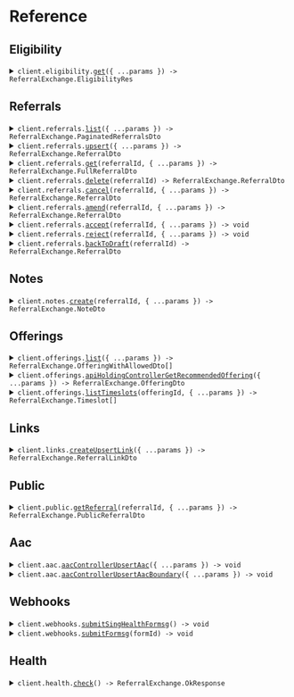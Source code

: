 # Reference

## Eligibility

<details><summary><code>client.eligibility.<a href="/src/api/resources/eligibility/client/Client.ts">get</a>({ ...params }) -> ReferralExchange.EligibilityRes</code></summary>
<dl>
<dd>

#### 🔌 Usage

<dl>
<dd>

<dl>
<dd>

```typescript
await client.eligibility.get({
    uin: "uin",
    offeringId: "offeringId",
});
```

</dd>
</dl>
</dd>
</dl>

#### ⚙️ Parameters

<dl>
<dd>

<dl>
<dd>

**request:** `ReferralExchange.EligibilityGetRequest`

</dd>
</dl>

<dl>
<dd>

**requestOptions:** `Eligibility.RequestOptions`

</dd>
</dl>
</dd>
</dl>

</dd>
</dl>
</details>

## Referrals

<details><summary><code>client.referrals.<a href="/src/api/resources/referrals/client/Client.ts">list</a>({ ...params }) -> ReferralExchange.PaginatedReferralsDto</code></summary>
<dl>
<dd>

#### 🔌 Usage

<dl>
<dd>

<dl>
<dd>

```typescript
await client.referrals.list();
```

</dd>
</dl>
</dd>
</dl>

#### ⚙️ Parameters

<dl>
<dd>

<dl>
<dd>

**request:** `ReferralExchange.ReferralsListRequest`

</dd>
</dl>

<dl>
<dd>

**requestOptions:** `Referrals.RequestOptions`

</dd>
</dl>
</dd>
</dl>

</dd>
</dl>
</details>

<details><summary><code>client.referrals.<a href="/src/api/resources/referrals/client/Client.ts">upsert</a>({ ...params }) -> ReferralExchange.ReferralDto</code></summary>
<dl>
<dd>

#### 🔌 Usage

<dl>
<dd>

<dl>
<dd>

```typescript
await client.referrals.upsert({
    patient: {
        uin: "uin",
        name: "name",
        phoneNumber: "91234567",
        dob: "1990-01-01",
        gender: "Male",
    },
    offeringId: "offeringId",
    senderHciCode: "senderHciCode",
    senderInstitutionName: "senderInstitutionName",
    doctorMcr: "doctorMcr",
    doctorName: "doctorName",
    doctorEmail: "doctorEmail",
    doctorContactNumber: "doctorContactNumber",
    isSubsidised: true,
    isUrgent: true,
    isDraft: true,
    formResponses: [
        {
            question: "question",
            id: "id",
            answer: "answer",
        },
    ],
});
```

</dd>
</dl>
</dd>
</dl>

#### ⚙️ Parameters

<dl>
<dd>

<dl>
<dd>

**request:** `ReferralExchange.CreateReferralReq`

</dd>
</dl>

<dl>
<dd>

**requestOptions:** `Referrals.RequestOptions`

</dd>
</dl>
</dd>
</dl>

</dd>
</dl>
</details>

<details><summary><code>client.referrals.<a href="/src/api/resources/referrals/client/Client.ts">get</a>(referralId, { ...params }) -> ReferralExchange.FullReferralDto</code></summary>
<dl>
<dd>

#### 🔌 Usage

<dl>
<dd>

<dl>
<dd>

```typescript
await client.referrals.get("referralId");
```

</dd>
</dl>
</dd>
</dl>

#### ⚙️ Parameters

<dl>
<dd>

<dl>
<dd>

**referralId:** `string` — Referral ID

</dd>
</dl>

<dl>
<dd>

**request:** `ReferralExchange.ReferralsGetRequest`

</dd>
</dl>

<dl>
<dd>

**requestOptions:** `Referrals.RequestOptions`

</dd>
</dl>
</dd>
</dl>

</dd>
</dl>
</details>

<details><summary><code>client.referrals.<a href="/src/api/resources/referrals/client/Client.ts">delete</a>(referralId) -> ReferralExchange.ReferralDto</code></summary>
<dl>
<dd>

#### 🔌 Usage

<dl>
<dd>

<dl>
<dd>

```typescript
await client.referrals.delete("referralId");
```

</dd>
</dl>
</dd>
</dl>

#### ⚙️ Parameters

<dl>
<dd>

<dl>
<dd>

**referralId:** `string` — Referral ID

</dd>
</dl>

<dl>
<dd>

**requestOptions:** `Referrals.RequestOptions`

</dd>
</dl>
</dd>
</dl>

</dd>
</dl>
</details>

<details><summary><code>client.referrals.<a href="/src/api/resources/referrals/client/Client.ts">cancel</a>(referralId, { ...params }) -> ReferralExchange.ReferralDto</code></summary>
<dl>
<dd>

#### 🔌 Usage

<dl>
<dd>

<dl>
<dd>

```typescript
await client.referrals.cancel("referralId");
```

</dd>
</dl>
</dd>
</dl>

#### ⚙️ Parameters

<dl>
<dd>

<dl>
<dd>

**referralId:** `string` — Referral ID

</dd>
</dl>

<dl>
<dd>

**request:** `ReferralExchange.CancelReferralReq`

</dd>
</dl>

<dl>
<dd>

**requestOptions:** `Referrals.RequestOptions`

</dd>
</dl>
</dd>
</dl>

</dd>
</dl>
</details>

<details><summary><code>client.referrals.<a href="/src/api/resources/referrals/client/Client.ts">amend</a>(referralId, { ...params }) -> ReferralExchange.ReferralDto</code></summary>
<dl>
<dd>

#### 🔌 Usage

<dl>
<dd>

<dl>
<dd>

```typescript
await client.referrals.amend("referralId", {
    timeslotStartAt: 1714857600000,
});
```

</dd>
</dl>
</dd>
</dl>

#### ⚙️ Parameters

<dl>
<dd>

<dl>
<dd>

**referralId:** `string` — Referral ID

</dd>
</dl>

<dl>
<dd>

**request:** `ReferralExchange.AmendReferralReq`

</dd>
</dl>

<dl>
<dd>

**requestOptions:** `Referrals.RequestOptions`

</dd>
</dl>
</dd>
</dl>

</dd>
</dl>
</details>

<details><summary><code>client.referrals.<a href="/src/api/resources/referrals/client/Client.ts">accept</a>(referralId, { ...params }) -> void</code></summary>
<dl>
<dd>

#### 🔌 Usage

<dl>
<dd>

<dl>
<dd>

```typescript
await client.referrals.accept("referralId");
```

</dd>
</dl>
</dd>
</dl>

#### ⚙️ Parameters

<dl>
<dd>

<dl>
<dd>

**referralId:** `string` — Referral ID

</dd>
</dl>

<dl>
<dd>

**request:** `ReferralExchange.AcceptReferralBody`

</dd>
</dl>

<dl>
<dd>

**requestOptions:** `Referrals.RequestOptions`

</dd>
</dl>
</dd>
</dl>

</dd>
</dl>
</details>

<details><summary><code>client.referrals.<a href="/src/api/resources/referrals/client/Client.ts">reject</a>(referralId, { ...params }) -> void</code></summary>
<dl>
<dd>

#### 🔌 Usage

<dl>
<dd>

<dl>
<dd>

```typescript
await client.referrals.reject("referralId", {
    rejectionMessage: "rejectionMessage",
});
```

</dd>
</dl>
</dd>
</dl>

#### ⚙️ Parameters

<dl>
<dd>

<dl>
<dd>

**referralId:** `string` — Referral ID

</dd>
</dl>

<dl>
<dd>

**request:** `ReferralExchange.RejectReferralBody`

</dd>
</dl>

<dl>
<dd>

**requestOptions:** `Referrals.RequestOptions`

</dd>
</dl>
</dd>
</dl>

</dd>
</dl>
</details>

<details><summary><code>client.referrals.<a href="/src/api/resources/referrals/client/Client.ts">backToDraft</a>(referralId) -> ReferralExchange.ReferralDto</code></summary>
<dl>
<dd>

#### 🔌 Usage

<dl>
<dd>

<dl>
<dd>

```typescript
await client.referrals.backToDraft("referralId");
```

</dd>
</dl>
</dd>
</dl>

#### ⚙️ Parameters

<dl>
<dd>

<dl>
<dd>

**referralId:** `string` — Referral ID

</dd>
</dl>

<dl>
<dd>

**requestOptions:** `Referrals.RequestOptions`

</dd>
</dl>
</dd>
</dl>

</dd>
</dl>
</details>

## Notes

<details><summary><code>client.notes.<a href="/src/api/resources/notes/client/Client.ts">create</a>(referralId, { ...params }) -> ReferralExchange.NoteDto</code></summary>
<dl>
<dd>

#### 🔌 Usage

<dl>
<dd>

<dl>
<dd>

```typescript
await client.notes.create("referralId", {
    authorHciCode: "authorHciCode",
});
```

</dd>
</dl>
</dd>
</dl>

#### ⚙️ Parameters

<dl>
<dd>

<dl>
<dd>

**referralId:** `string` — Referral ID

</dd>
</dl>

<dl>
<dd>

**request:** `ReferralExchange.CreateNoteReq`

</dd>
</dl>

<dl>
<dd>

**requestOptions:** `Notes.RequestOptions`

</dd>
</dl>
</dd>
</dl>

</dd>
</dl>
</details>

## Offerings

<details><summary><code>client.offerings.<a href="/src/api/resources/offerings/client/Client.ts">list</a>({ ...params }) -> ReferralExchange.OfferingWithAllowedDto[]</code></summary>
<dl>
<dd>

#### 🔌 Usage

<dl>
<dd>

<dl>
<dd>

```typescript
await client.offerings.list();
```

</dd>
</dl>
</dd>
</dl>

#### ⚙️ Parameters

<dl>
<dd>

<dl>
<dd>

**request:** `ReferralExchange.OfferingsListRequest`

</dd>
</dl>

<dl>
<dd>

**requestOptions:** `Offerings.RequestOptions`

</dd>
</dl>
</dd>
</dl>

</dd>
</dl>
</details>

<details><summary><code>client.offerings.<a href="/src/api/resources/offerings/client/Client.ts">apiHoldingControllerGetRecommendedOffering</a>({ ...params }) -> ReferralExchange.OfferingDto</code></summary>
<dl>
<dd>

#### 🔌 Usage

<dl>
<dd>

<dl>
<dd>

```typescript
await client.offerings.apiHoldingControllerGetRecommendedOffering({
    category: "aac service",
    postalCode: "postalCode",
});
```

</dd>
</dl>
</dd>
</dl>

#### ⚙️ Parameters

<dl>
<dd>

<dl>
<dd>

**request:** `ReferralExchange.ApiHoldingControllerGetRecommendedOfferingRequest`

</dd>
</dl>

<dl>
<dd>

**requestOptions:** `Offerings.RequestOptions`

</dd>
</dl>
</dd>
</dl>

</dd>
</dl>
</details>

<details><summary><code>client.offerings.<a href="/src/api/resources/offerings/client/Client.ts">listTimeslots</a>(offeringId, { ...params }) -> ReferralExchange.Timeslot[]</code></summary>
<dl>
<dd>

#### 🔌 Usage

<dl>
<dd>

<dl>
<dd>

```typescript
await client.offerings.listTimeslots("offeringId", {
    from: 1.1,
});
```

</dd>
</dl>
</dd>
</dl>

#### ⚙️ Parameters

<dl>
<dd>

<dl>
<dd>

**offeringId:** `string`

</dd>
</dl>

<dl>
<dd>

**request:** `ReferralExchange.OfferingsListTimeslotsRequest`

</dd>
</dl>

<dl>
<dd>

**requestOptions:** `Offerings.RequestOptions`

</dd>
</dl>
</dd>
</dl>

</dd>
</dl>
</details>

## Links

<details><summary><code>client.links.<a href="/src/api/resources/links/client/Client.ts">createUpsertLink</a>({ ...params }) -> ReferralExchange.ReferralLinkDto</code></summary>
<dl>
<dd>

#### 🔌 Usage

<dl>
<dd>

<dl>
<dd>

```typescript
await client.links.createUpsertLink({
    referrerInstitutionId: "referrerInstitutionId",
    referrerInstitutionName: "referrerInstitutionName",
    referrerId: "referrerId",
    referrerIdType: "mcr",
    referrerName: "referrerName",
});
```

</dd>
</dl>
</dd>
</dl>

#### ⚙️ Parameters

<dl>
<dd>

<dl>
<dd>

**request:** `ReferralExchange.CreateLinkReqUpsert`

</dd>
</dl>

<dl>
<dd>

**requestOptions:** `Links.RequestOptions`

</dd>
</dl>
</dd>
</dl>

</dd>
</dl>
</details>

## Public

<details><summary><code>client.public.<a href="/src/api/resources/public/client/Client.ts">getReferral</a>(referralId, { ...params }) -> ReferralExchange.PublicReferralDto</code></summary>
<dl>
<dd>

#### 🔌 Usage

<dl>
<dd>

<dl>
<dd>

```typescript
await client.public.getReferral("referralId");
```

</dd>
</dl>
</dd>
</dl>

#### ⚙️ Parameters

<dl>
<dd>

<dl>
<dd>

**referralId:** `string` — Referral ID

</dd>
</dl>

<dl>
<dd>

**request:** `ReferralExchange.PublicGetReferralRequest`

</dd>
</dl>

<dl>
<dd>

**requestOptions:** `Public.RequestOptions`

</dd>
</dl>
</dd>
</dl>

</dd>
</dl>
</details>

## Aac

<details><summary><code>client.aac.<a href="/src/api/resources/aac/client/Client.ts">aacControllerUpsertAac</a>({ ...params }) -> void</code></summary>
<dl>
<dd>

#### 🔌 Usage

<dl>
<dd>

<dl>
<dd>

```typescript
await client.aac.aacControllerUpsertAac();
```

</dd>
</dl>
</dd>
</dl>

#### ⚙️ Parameters

<dl>
<dd>

<dl>
<dd>

**request:** `ReferralExchange.UpdateAacReq`

</dd>
</dl>

<dl>
<dd>

**requestOptions:** `Aac.RequestOptions`

</dd>
</dl>
</dd>
</dl>

</dd>
</dl>
</details>

<details><summary><code>client.aac.<a href="/src/api/resources/aac/client/Client.ts">aacControllerUpsertAacBoundary</a>({ ...params }) -> void</code></summary>
<dl>
<dd>

#### 🔌 Usage

<dl>
<dd>

<dl>
<dd>

```typescript
await client.aac.aacControllerUpsertAacBoundary();
```

</dd>
</dl>
</dd>
</dl>

#### ⚙️ Parameters

<dl>
<dd>

<dl>
<dd>

**request:** `ReferralExchange.UpdateAacBoundaryReq`

</dd>
</dl>

<dl>
<dd>

**requestOptions:** `Aac.RequestOptions`

</dd>
</dl>
</dd>
</dl>

</dd>
</dl>
</details>

## Webhooks

<details><summary><code>client.webhooks.<a href="/src/api/resources/webhooks/client/Client.ts">submitSingHealthFormsg</a>() -> void</code></summary>
<dl>
<dd>

#### 🔌 Usage

<dl>
<dd>

<dl>
<dd>

```typescript
await client.webhooks.submitSingHealthFormsg();
```

</dd>
</dl>
</dd>
</dl>

#### ⚙️ Parameters

<dl>
<dd>

<dl>
<dd>

**requestOptions:** `Webhooks.RequestOptions`

</dd>
</dl>
</dd>
</dl>

</dd>
</dl>
</details>

<details><summary><code>client.webhooks.<a href="/src/api/resources/webhooks/client/Client.ts">submitFormsg</a>(formId) -> void</code></summary>
<dl>
<dd>

#### 🔌 Usage

<dl>
<dd>

<dl>
<dd>

```typescript
await client.webhooks.submitFormsg("formId");
```

</dd>
</dl>
</dd>
</dl>

#### ⚙️ Parameters

<dl>
<dd>

<dl>
<dd>

**formId:** `string`

</dd>
</dl>

<dl>
<dd>

**requestOptions:** `Webhooks.RequestOptions`

</dd>
</dl>
</dd>
</dl>

</dd>
</dl>
</details>

## Health

<details><summary><code>client.health.<a href="/src/api/resources/health/client/Client.ts">check</a>() -> ReferralExchange.OkResponse</code></summary>
<dl>
<dd>

#### 🔌 Usage

<dl>
<dd>

<dl>
<dd>

```typescript
await client.health.check();
```

</dd>
</dl>
</dd>
</dl>

#### ⚙️ Parameters

<dl>
<dd>

<dl>
<dd>

**requestOptions:** `Health.RequestOptions`

</dd>
</dl>
</dd>
</dl>

</dd>
</dl>
</details>
